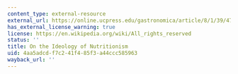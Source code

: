 ```yaml
---
content_type: external-resource
external_url: https://online.ucpress.edu/gastronomica/article/8/1/39/47129/On-the-Ideology-of-Nutritionism
has_external_license_warning: true
license: https://en.wikipedia.org/wiki/All_rights_reserved
status: ''
title: On the Ideology of Nutritionism
uid: 4aa5adcd-f7c2-41f4-85f3-a44ccc585963
wayback_url: ''
---
```

